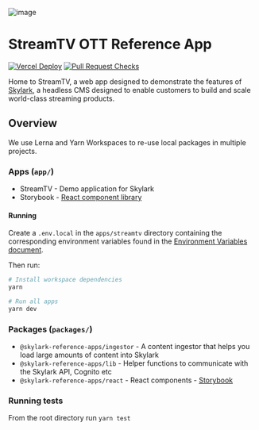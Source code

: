 ![image](https://user-images.githubusercontent.com/17385115/196493113-4205645c-9e08-4492-888f-630dd4591723.png)

# StreamTV OTT Reference App

[![Vercel Deploy](https://github.com/skylark-platform/reference-apps/actions/workflows/deploy-vercel.yml/badge.svg)](https://github.com/skylark-platform/reference-apps/actions/workflows/deploy-vercel.yml)
[![Pull Request Checks](https://github.com/skylark-platform/reference-apps/actions/workflows/pr-checks.yml/badge.svg)](https://github.com/skylark-platform/reference-apps/actions/workflows/pr-checks.yml)

Home to StreamTV, a web app designed to demonstrate the features of [Skylark][skylark], a headless CMS designed to enable customers to build and scale world-class streaming products.

## Overview

We use Lerna and Yarn Workspaces to re-use local packages in multiple projects.

### Apps (`app/`)

- StreamTV - Demo application for Skylark
- Storybook - [React component library][storybook]

#### Running

Create a `.env.local` in the `apps/streamtv` directory containing the corresponding environment variables found in the [Environment Variables document][environment-variables].

Then run:

```bash
# Install workspace dependencies
yarn

# Run all apps
yarn dev
```

### Packages (`packages/`)

- `@skylark-reference-apps/ingestor` - A content ingestor that helps you load large amounts of content into Skylark
- `@skylark-reference-apps/lib` - Helper functions to communicate with the Skylark API, Cognito etc
- `@skylark-reference-apps/react` - React components - [Storybook][storybook]

### Running tests

From the root directory run `yarn test`

[skylark]: https://www.skylarkplatform.com/
[environment-variables]: ./docs/environment-variables.md
[storybook]: https://main--63219df2e93c0d4a4ed861cf.chromatic.com/
